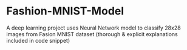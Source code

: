 # Fashion-MNIST-Model
A deep learning project uses Neural Network model to classify 28x28 images from Fasion MNIST dataset (thorough &amp; explicit explanations included in code snippet)
